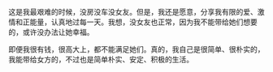 这是我最艰难的时候，没房没车没女友。但是，我还是愿意，分享我有限的爱、激情和正能量，认真地过每一天。我想，没女友也正常，因为我不能带给她们想要的，或许没办法让她幸福。 

即便我很有钱，很高大上，都不能满足她们。真的，我自己是很简单、很朴实的，我能带给女方的，不过也是简单朴实、安定、积极的生活。